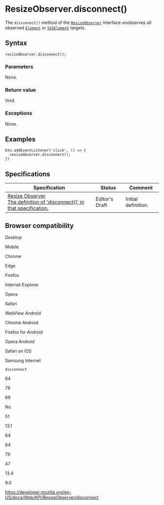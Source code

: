 # ResizeObserver.disconnect()

The `disconnect()` method of the [`ResizeObserver`](../resizeobserver) interface unobserves all observed [`Element`](../element) or [`SVGElement`](../svgelement) targets.

## Syntax

    resizeObserver.disconnect();

### Parameters

None.

### Return value

Void.

### Exceptions

None.

## Examples

    btn.addEventListener('click', () => {
      resizeObserver.disconnect();
    })

## Specifications

<table><thead><tr class="header"><th>Specification</th><th>Status</th><th>Comment</th></tr></thead><tbody><tr class="odd"><td><a href="https://drafts.csswg.org/resize-observer/#dom-resizeobserver-disconnect">Resize Observer<br />
<span class="small">The definition of 'disconnect()' in that specification.</span></a></td><td><span class="spec-ed">Editor's Draft</span></td><td>Initial definition.</td></tr></tbody></table>

## Browser compatibility

Desktop

Mobile

Chrome

Edge

Firefox

Internet Explorer

Opera

Safari

WebView Android

Chrome Android

Firefox for Android

Opera Android

Safari on IOS

Samsung Internet

`disconnect`

64

79

69

No

51

13.1

64

64

79

47

13.4

9.0

<a href="https://developer.mozilla.org/en-US/docs/Web/API/ResizeObserver/disconnect" class="_attribution-link">https://developer.mozilla.org/en-US/docs/Web/API/ResizeObserver/disconnect</a>
